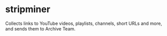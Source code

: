 # stripminer
Collects links to YouTube videos, playlists, channels, short URLs and more, and sends them to Archive Team.
